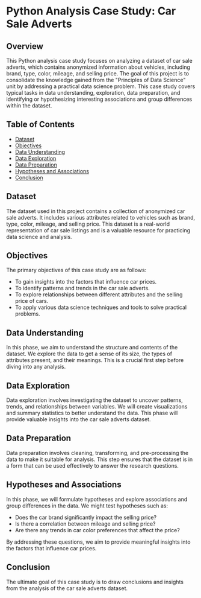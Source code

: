 # Python Analysis Case Study: Car Sale Adverts

## Overview

This Python analysis case study focuses on analyzing a dataset of car sale adverts, which contains anonymized information about vehicles, including brand, type, color, mileage, and selling price. The goal of this project is to consolidate the knowledge gained from the "Principles of Data Science" unit by addressing a practical data science problem. This case study covers typical tasks in data understanding, exploration, data preparation, and identifying or hypothesizing interesting associations and group differences within the dataset.

## Table of Contents

- [Dataset](#dataset)
- [Objectives](#objectives)
- [Data Understanding](#data-understanding)
- [Data Exploration](#data-exploration)
- [Data Preparation](#data-preparation)
- [Hypotheses and Associations](#hypotheses-and-associations)
- [Conclusion](#conclusion)

## Dataset

The dataset used in this project contains a collection of anonymized car sale adverts. It includes various attributes related to vehicles such as brand, type, color, mileage, and selling price. This dataset is a real-world representation of car sale listings and is a valuable resource for practicing data science and analysis.

## Objectives

The primary objectives of this case study are as follows:

- To gain insights into the factors that influence car prices.
- To identify patterns and trends in the car sale adverts.
- To explore relationships between different attributes and the selling price of cars.
- To apply various data science techniques and tools to solve practical problems.

## Data Understanding

In this phase, we aim to understand the structure and contents of the dataset. We explore the data to get a sense of its size, the types of attributes present, and their meanings. This is a crucial first step before diving into any analysis.

## Data Exploration

Data exploration involves investigating the dataset to uncover patterns, trends, and relationships between variables. We will create visualizations and summary statistics to better understand the data. This phase will provide valuable insights into the car sale adverts dataset.

## Data Preparation

Data preparation involves cleaning, transforming, and pre-processing the data to make it suitable for analysis. This step ensures that the dataset is in a form that can be used effectively to answer the research questions.

## Hypotheses and Associations

In this phase, we will formulate hypotheses and explore associations and group differences in the data. We might test hypotheses such as:

- Does the car brand significantly impact the selling price?
- Is there a correlation between mileage and selling price?
- Are there any trends in car color preferences that affect the price?

By addressing these questions, we aim to provide meaningful insights into the factors that influence car prices.

## Conclusion

The ultimate goal of this case study is to draw conclusions and insights from the analysis of the car sale adverts dataset.



